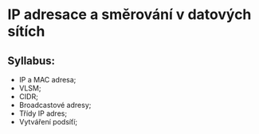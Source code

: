 # IP adresace a směrování v datových sítích

## Syllabus:

- IP a MAC adresa;
- VLSM;
- CIDR;
- Broadcastové adresy;
- Třídy IP adres;
- Vytváření podsíťí;


